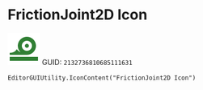 # FrictionJoint2D Icon
![](/img/FrictionJoint2D%20Icon.png)
GUID: `2132736810685111631`
```
EditorGUIUtility.IconContent("FrictionJoint2D Icon")
```

